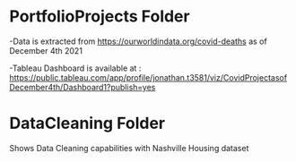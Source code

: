 # PortfolioProjects  Folder
-Data is extracted from https://ourworldindata.org/covid-deaths as of December 4th 2021

-Tableau Dashboard is available at :
https://public.tableau.com/app/profile/jonathan.t3581/viz/CovidProjectasofDecember4th/Dashboard1?publish=yes

# DataCleaning Folder
Shows Data Cleaning capabilities with Nashville Housing dataset

